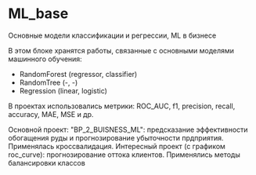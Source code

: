# ML_base
Основные модели классификации и регрессии, ML в бизнесе

В этом блоке хранятся работы, связанные с основными моделями машинного обучения: 
- RandomForest (regressor, classifier)
- RandomTree (-, -)
- Regression (linear, logistic)

В проектах использовались метрики: ROC_AUC, f1, precision, recall, accuracy, MAE, MSE и др.

Основной проект: "BP_2_BUISNESS_ML": предсказание эффективности обогащения руды и прогнозирование убыточности прдприятия. Применялась кроссвалидация.
Интересный проект (с графиком roc_curve): прогнозирование оттока клиентов. Применялись методы балансировки классов
